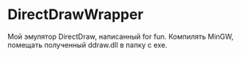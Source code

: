 DirectDrawWrapper
==============

Мой эмулятор DirectDraw, написанный for fun. Компилять MinGW, помещать полученный ddraw.dll в папку с exe.